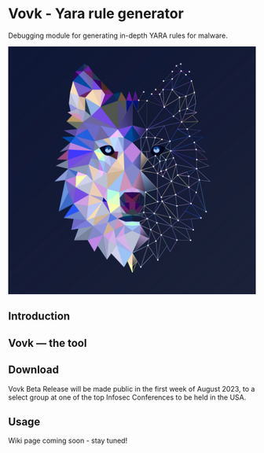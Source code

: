 # Vovk - Yara rule generator
Debugging module for generating in-depth YARA rules for malware. 

![GitHub Logo](/images/logo.jpg)

## Introduction

## Vovk — the tool

## Download 
Vovk Beta Release will be made public in the first week of August 2023, to a select group at one of the top Infosec Conferences to be held in the USA. 

## Usage
Wiki page coming soon - stay tuned!

